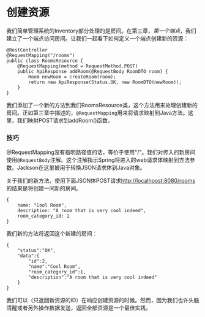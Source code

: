 # 创建资源

我们简单管理系统的Inventory部分处理的是房间。在第三章，_第一个端点_，我们建立了一个端点访问房间。让我们一起看下如何定义一个端点创建新的资源：

```
@RestController 
@RequestMapping("/rooms") 
public class RoomsResource {
	@RequestMapping(method = RequestMethod.POST)		
	public ApiResponse addRoom(@RequestBody RoomDTO room) {				
		Room newRoom = createRoom(room);				
		return new ApiResponse(Status.OK, new RoomDTO(newRoom));		
	} 
} 
```

我们添加了一个新的方法到我们RoomsResource类，这个方法用来处理创建新的房间。正如第三章中描述的，`@RequestMapping`用来将请求映射到Java方法。这里，我们映射POST请求到addRoom()函数。

### 技巧
@RequestMapping没有指明路径值的话，等价于使用"/"。我们对传入的新房间使用`@RequestBody`注解。这个注解指示Spring将进入的web请求体映射到方法参数。Jackson在这里被用于转换JSON请求体到Java对象。

关于我们的新方法，使用下面JSON体POST请求<http://localhoost:8080/rooms>的结果是将创建一间新的房间。
```
{		
	name: "Cool Room",		
	description: "A room that is very cool indeed",	
	room_category_id: 1 
}
```

我们新的方法将返回这个新建的房间：

```
{		
	"status":"OK",		
	"data":{				
		"id":2,				
		"name":"Cool Room",				
		"room_category_id":1,				
		"description":"A room that is very cool indeed"		
	} 
}
```

我们可以（只返回新资源的ID）在响应创建资源的时候。然而，因为我们也许头脑清醒或者另外操作数据发送，返回全部资源是一个最佳实践。